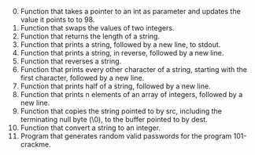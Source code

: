 0. Function that takes a pointer to an int as parameter and updates the value it points to to 98.
1. Function that swaps the values of two integers.
2. Function that returns the length of a string.
3. Function that prints a string, followed by a new line, to stdout.
4. Function that prints a string, in reverse, followed by a new line.
5. Function that reverses a string.
6. Function that prints every other character of a string, starting with the first character, followed by a new line.
7. Function that prints half of a string, followed by a new line.
8. Function that prints n elements of an array of integers, followed by a new line.
9. Function that copies the string pointed to by src, including the terminating null byte (\0), to the buffer pointed to by dest.
100. Function that convert a string to an integer.
101. Program that generates random valid passwords for the program 101-crackme.
